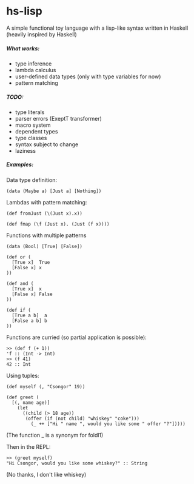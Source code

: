 # hs-lisp
A simple functional toy language with a lisp-like syntax written in Haskell
(heavily inspired by Haskell)

##### What works:
- type inference
- lambda calculus
- user-defined data types (only with type variables for now)
- pattern matching

##### TODO:
- type literals
- parser errors (ExeptT transformer)
- macro system
- dependent types
- type classes
- syntax subject to change
- laziness

##### Examples:
Data type definition:
```
(data (Maybe a) [Just a] [Nothing])
```

Lambdas with pattern matching:
```
(def fromJust (\(Just x).x))

(def fmap (\f (Just x). (Just (f x))))
```

Functions with multiple patterns
```
(data (Bool) [True] [False])

(def or (
  [True x]  True
  [False x] x
))

(def and (
  [True x]  x
  [False x] False
))

(def if (
  [True a b]  a
  [False a b] b
))
```

Functions are curried (so partial application is possible):
```
>> (def f (+ 1))
'f :: (Int -> Int)
>> (f 41)
42 :: Int
```

Using tuples:
```
(def myself (, "Csongor" 19))

(def greet (
  [(, name age)] 
    (let 
      ((child (> 18 age))
       (offer (if (not child) "whiskey" "coke")))
         (_ ++ ["Hi " name ", would you like some " offer "?"]))))
```
(The function _ is a synonym for foldl1)

Then in the REPL:
```
>> (greet myself)
"Hi Csongor, would you like some whiskey?" :: String
```
(No thanks, I don't like whiskey)
